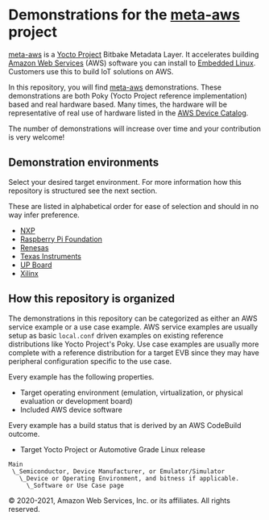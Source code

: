 # Demonstrations for the **[meta-aws](https://github.com/aws/meta-aws)** project

[meta-aws](https://github.com/aws/meta-aws) is a [Yocto
Project](https://www.yoctoproject.org/) Bitbake Metadata Layer. It
accelerates building [Amazon Web Services](https://aws.amazon.com)
(AWS) software you can install to [Embedded
Linux](https://elinux.org/Main_Page). Customers use this to build IoT
solutions on AWS.

In this repository, you will find
[meta-aws](https://github.com/aws/meta-aws) demonstrations.  These
demonstrations are both Poky (Yocto Project reference implementation)
based and real hardware based.  Many times, the hardware will be
representative of real use of hardware listed in the [AWS Device
Catalog](https://devices.amazonaws.com).

The number of demonstrations will increase over time and your
contribution is very welcome!

## Demonstration environments

Select your desired target environment.  For more information how this
repository is structured see the next section.

These are listed in alphabetical order for ease of selection and
should in no way infer preference.

- [NXP](nxp/README.md)
- [Raspberry Pi Foundation](rpi_foundation/README.md)
- [Renesas](renesas/README.md)
- [Texas Instruments](ti/README.md)
- [UP Board](up/README.md)
- [Xilinx](xilinx/README.md)


## How this repository is organized

The demonstrations in this repository can be categorized as either an
AWS service example or a use case example.  AWS service examples are
usually setup as basic `local.conf` driven examples on existing
reference distributions like Yocto Project's Poky. Use case examples
are usually more complete with a reference distribution for a target
EVB since they may have peripheral configuration specific to the use
case.

Every example has the following properties.

- Target operating environment (emulation, virtualization, or physical
  evaluation or development board)
- Included AWS device software

Every example has a build status that is derived by an AWS CodeBuild
outcome.

- Target Yocto Project or Automotive Grade Linux release

```text
Main
 \_Semiconductor, Device Manufacturer, or Emulator/Simulator
   \_Device or Operating Environment, and bitness if applicable.
     \_Software or Use Case page
```

© 2020-2021, Amazon Web Services, Inc. or its affiliates. All rights reserved.

